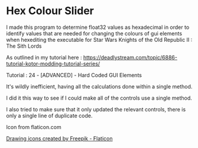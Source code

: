 # Hex Colour Slider

I made this program to determine float32 values as hexadecimal in order to identify values that are needed for changing the colours of gui elements when hexediting the executable for Star Wars Knights of the Old Republic II : The Sith Lords

As outlined in my tutorial here : https://deadlystream.com/topic/6886-tutorial-kotor-modding-tutorial-series/

Tutorial : 24 - [ADVANCED] - Hard Coded GUI Elements

It's wildly inefficient, having all the calculations done within a single method.

I did it this way to see if I could make all of the controls use a single method.

I also tried to make sure that it only updated the relevant controls, there is only a single line of duplicate code.

Icon from flaticon.com

<a href="https://www.flaticon.com/free-icons/drawing" title="drawing icons">Drawing icons created by Freepik - Flaticon</a>